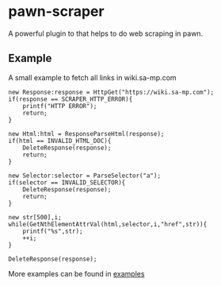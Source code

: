 # pawn-scraper
A powerful plugin to that helps to do web scraping in pawn.

## Example
A small example to fetch all links in wiki.sa-mp.com 
```Pawn
new Response:response = HttpGet("https://wiki.sa-mp.com");
if(response == SCRAPER_HTTP_ERROR){
    printf("HTTP ERROR");
    return;
}

new Html:html = ResponseParseHtml(response);
if(html == INVALID_HTML_DOC){
    DeleteResponse(response);
    return;
}

new Selector:selector = ParseSelector("a");
if(selector == INVALID_SELECTOR){
    DeleteResponse(response);
    return;
}

new str[500],i;
while(GetNthElementAttrVal(html,selector,i,"href",str)){
    printf("%s",str);
    ++i;
}

DeleteResponse(response);

```
More examples can be found in [examples](examples)